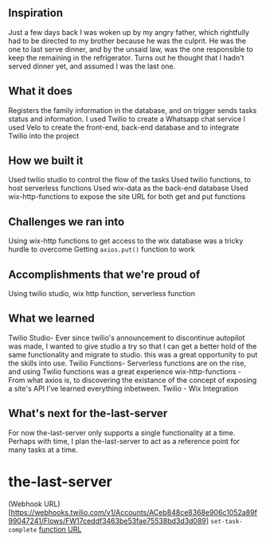 ## Inspiration
Just a few days back I was woken up by my angry father, which rightfully had to be directed to my brother because he was the culprit. He was the one to last serve dinner, and by the unsaid law, was the one responsible to keep the remaining in the refrigerator. Turns out he thought that I hadn't served dinner yet, and assumed I was the last one.  

## What it does
Registers the family information in the database, and on trigger sends tasks status and information.
I used Twilio to create a Whatsapp chat service
I used Velo to create the front-end, back-end database and to integrate Twilio into the project

## How we built it
Used twilio studio to control the flow of the tasks
Used twilio functions, to host serverless functions
Used wix-data as the back-end database
Used wix-http-functions to expose the site URL for both get and put functions

## Challenges we ran into
Using wix-http functions to get access to the wix database was a tricky hurdle to overcome
Getting `axios.put()` function to work
## Accomplishments that we're proud of
Using twilio studio, wix http function, serverless function

## What we learned
Twilio Studio- Ever since twilio's announcement to discontinue autopilot was made, I wanted to give studio a try so that I can get a better hold of the same functionality and migrate to studio. this was a great opportunity to put the skills into use.
Twilio Functions- Serverless functions are on the rise, and using Twilio functions was a great experience
wix-http-functions - From what axios is, to discovering the existance of the concept of exposing a site's API I've learned everything inbetween.
Twilio - Wix Integration

## What's next for the-last-server
For now the-last-server only supports a single functionality at a time. Perhaps with time, I plan the-last-server to act as a reference point for many tasks at a time.

# the-last-server
(Webhook URL)[https://webhooks.twilio.com/v1/Accounts/ACeb848ce8368e906c1052a89f99047241/Flows/FW17ceddf3463be53fae75538bd3d3d089]
`set-task-complete` [function URL](https://the-last-server-1861.twil.io/set_task_complete)

